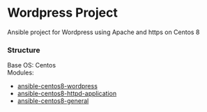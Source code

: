 # Wordpress Project
Ansible project for Wordpress using Apache and https on Centos 8

### Structure  
Base OS: Centos  
Modules:
* [ansible-centos8-wordpress](https://github.com/laconic75/ansible-centos8-wordpress)
* [ansible-centos8-httpd-application](https://github.com/laconic75/ansible-centos8-httpd-application)
* [ansible-centos8-general](https://github.com/laconic75/ansible-centos8-general)
